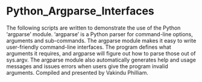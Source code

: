 # Python_Argparse_Interfaces
The following scripts are written to demonstrate the use of the Python ‘argparse’ module. ‘argparse’ is a Python parser for command-line options, arguments and sub-commands. 
The argparse module makes it easy to write user-friendly command-line interfaces. 
The program defines what arguments it requires, and argparse will figure out how to parse those out of sys.argv. The argparse module also automatically generates help and usage messages and issues errors when users give the program invalid arguments. Compiled and presented by Vakindu Philliam.
